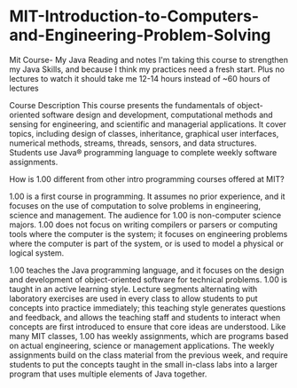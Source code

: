 MIT-Introduction-to-Computers-and-Engineering-Problem-Solving
=============================================================

Mit Course- My Java Reading and notes I'm taking this course to strengthen my Java Skills, and because I think my practices need a fresh start.  Plus no lectures to watch it should take me 12-14 hours instead of ~60 hours of lectures

Course Description
This course presents the fundamentals of object-oriented software design and development, computational methods and sensing for engineering, and scientific and managerial applications. It cover topics, including design of classes, inheritance, graphical user interfaces, numerical methods, streams, threads, sensors, and data structures. Students use Java® programming language to complete weekly software assignments.

How is 1.00 different from other intro programming courses offered at MIT?

1.00 is a first course in programming. It assumes no prior experience, and it focuses on the use of computation to solve problems in engineering, science and management. The audience for 1.00 is non-computer science majors. 1.00 does not focus on writing compilers or parsers or computing tools where the computer is the system; it focuses on engineering problems where the computer is part of the system, or is used to model a physical or logical system.

1.00 teaches the Java programming language, and it focuses on the design and development of object-oriented software for technical problems. 1.00 is taught in an active learning style. Lecture segments alternating with laboratory exercises are used in every class to allow students to put concepts into practice immediately; this teaching style generates questions and feedback, and allows the teaching staff and students to interact when concepts are first introduced to ensure that core ideas are understood. Like many MIT classes, 1.00 has weekly assignments, which are programs based on actual engineering, science or management applications. The weekly assignments build on the class material from the previous week, and require students to put the concepts taught in the small in-class labs into a larger program that uses multiple elements of Java together.
